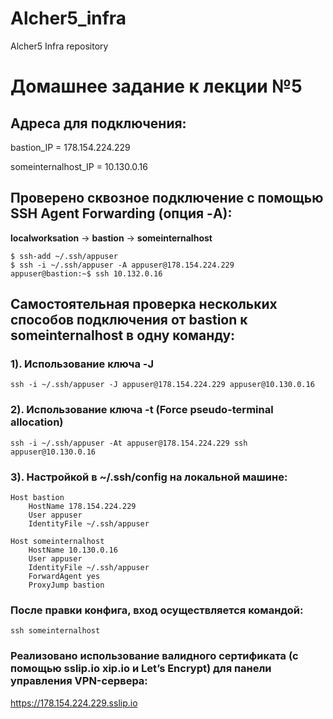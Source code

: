 # Alcher5_infra
Alcher5 Infra repository

# Домашнее задание к лекции №5

## Адреса для подключения:

bastion_IP = 178.154.224.229

someinternalhost_IP = 10.130.0.16

## Проверено сквозное подключение с помощью SSH Agent Forwarding (опция -A):

**localworksation** -> **bastion** -> **someinternalhost**
```
$ ssh-add ~/.ssh/appuser
$ ssh -i ~/.ssh/appuser -A appuser@178.154.224.229
appuser@bastion:~$ ssh 10.132.0.16
```

## Самостоятельная проверка нескольких способов подключения от bastion к someinternalhost в одну команду:

### 1). Использование ключа -J
```ssh -i ~/.ssh/appuser -J appuser@178.154.224.229 appuser@10.130.0.16```

### 2). Использование ключа -t (Force pseudo-terminal allocation)
```ssh -i ~/.ssh/appuser -At appuser@178.154.224.229 ssh appuser@10.130.0.16```

### 3). Настройкой в ~/.ssh/config на локальной машине:
```
Host bastion
    HostName 178.154.224.229
    User appuser
    IdentityFile ~/.ssh/appuser

Host someinternalhost
    HostName 10.130.0.16
    User appuser
    IdentityFile ~/.ssh/appuser
    ForwardAgent yes
    ProxyJump bastion
```
### После правки конфига, вход осуществляется командой:
```ssh someinternalhost```


### Реализовано использование валидного сертификата (с помощью sslip.io xip.io и Let’s Encrypt) для панели управления VPN-сервера:

https://178.154.224.229.sslip.io
